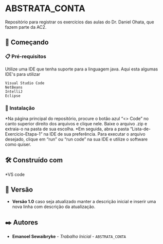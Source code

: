 # ABSTRATA_CONTA
 Repositório para registrar os exercícios das aulas do Dr. Daniel Ohata, que fazem parte da AC2.

## 🚀 Começando

### 📋 Pré-requisitos

Utilize uma IDE que tenha suporte para a linguagem java.
Aqui esta algumas IDE's para utilizar
```
Visual Studio Code
NetBeans
IntelliJ
Eclipse
```

### 🔧 Instalação

*Na página principal do repositório, procure o botão azul “<> Code” no canto superior direito dos arquivos e clique nele. Baixe o arquivo .zip e extraia-o na pasta de sua escolha.
*Em seguida, abra a pasta “Lista-de-Exercicio-Etapa-1” na IDE de sua preferência. Para executar o arquivo desejado, clique em “run” ou “run code” na sua IDE e utilize o software como quiser.


## 🛠️ Construído com

*VS code


## 📌 Versão

* **Versão 1.0** caso seja atualizado manter a descrição inicial e inserir uma nova linha com descrição da atualização.

## ✒️ Autores

* **Emanoel Sewaibryke** - *Trabalho Inicial* - `ABSTRATA_CONTA` 
